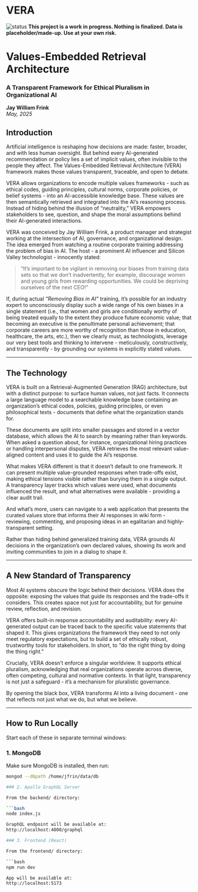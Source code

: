 # VERA

![status](https://img.shields.io/badge/status-WIP-yellow)
**This project is a work in progress. Nothing is finalized. Data is placeholder/made-up. Use at your own risk.**


# Values-Embedded Retrieval Architecture  
### A Transparent Framework for Ethical Pluralism in Organizational AI

**Jay William Frink**  
*May, 2025*


## Introduction

Artificial intelligence is reshaping how decisions are made: faster, broader, and with less human oversight. But behind every AI-generated recommendation or policy lies a set of implicit values, often invisible to the people they affect. The Values-Embedded Retrieval Architecture (VERA) framework makes those values transparent, traceable, and open to debate.

VERA allows organizations to encode multiple values frameworks - such as ethical codes, guiding principles, cultural norms, corporate policies, or belief systems - into an AI-accessible knowledge base. These values are then semantically retrieved and integrated into the AI’s reasoning process. Instead of hiding behind the illusion of “neutrality,” VERA empowers stakeholders to see, question, and shape the moral assumptions behind their AI-generated interactions.

VERA was conceived by Jay William Frink, a product manager and strategist working at the intersection of AI, governance, and organizational design. The idea emerged from watching a routine corporate training addressing the problem of bias in AI. The host - a prominent AI influencer and Silicon Valley technologist - innocently stated:

> “It’s important to be vigilant in removing our biases from training data sets so that we don’t inadvertently, for example, discourage women and young girls from rewarding opportunities. We could be depriving ourselves of the next CEO!”

If, during actual *“Removing Bias in AI”* training, it’s possible for an industry expert to unconsciously display such a wide range of his own biases in a single statement (i.e., that women and girls are conditionally worthy of being treated equally to the extent they produce future economic value; that becoming an executive is the penultimate personal achievement; that corporate careers are more worthy of recognition than those in education, healthcare, the arts, etc.), then we clearly must, as technologists, leverage our very best tools and thinking to intervene - meticulously, constructively, and transparently - by grounding our systems in explicitly stated values.

---

## The Technology

VERA is built on a Retrieval-Augmented Generation (RAG) architecture, but with a distinct purpose: to surface human values, not just facts. It connects a large language model to a searchable knowledge base containing an organization’s ethical codes, policies, guiding principles, or even philosophical texts - documents that define what the organization stands for.

These documents are split into smaller passages and stored in a vector database, which allows the AI to search by meaning rather than keywords. When asked a question about, for instance, organizational hiring practices or handling interpersonal disputes, VERA retrieves the most relevant value-aligned content and uses it to guide the AI’s response.

What makes VERA different is that it doesn’t default to one framework. It can present multiple value-grounded responses when trade-offs exist, making ethical tensions visible rather than burying them in a single output. A transparency layer tracks which values were used, what documents influenced the result, and what alternatives were available - providing a clear audit trail.

And what’s more, users can navigate to a web application that presents the curated values store that informs their AI responses in wiki form - reviewing, commenting, and proposing ideas in an egalitarian and highly-transparent setting.

Rather than hiding behind generalized training data, VERA grounds AI decisions in the organization’s own declared values, showing its work and inviting communities to join in a dialog to shape it.

---

## A New Standard of Transparency

Most AI systems obscure the logic behind their decisions. VERA does the opposite: exposing the values that guide its responses and the trade-offs it considers. This creates space not just for accountability, but for genuine review, reflection, and revision.

VERA offers built-in response accountability and auditability: every AI-generated output can be traced back to the specific value statements that shaped it. This gives organizations the framework they need to not only meet regulatory expectations, but to build a set of ethically robust, trustworthy tools for stakeholders. In short, to “do the right thing by doing the thing right.”

Crucially, VERA doesn’t enforce a singular worldview. It supports ethical pluralism, acknowledging that real organizations operate across diverse, often competing, cultural and normative contexts. In that light, transparency is not just a safeguard - it’s a mechanism for pluralistic governance.

By opening the black box, VERA transforms AI into a living document - one that reflects not just what we do, but what we believe.

---

## How to Run Locally

Start each of these in separate terminal windows:

### 1. MongoDB

Make sure MongoDB is installed, then run:

```bash
mongod --dbpath /home/jfrin/data/db

### 2. Apollo GraphQL Server

From the backend/ directory:

```bash
node index.js

GraphQL endpoint will be available at:
http://localhost:4000/graphql

### 3. Frontend (React)

From the frontend/ directory:

```bash
npm run dev

App will be available at:
http://localhost:5173